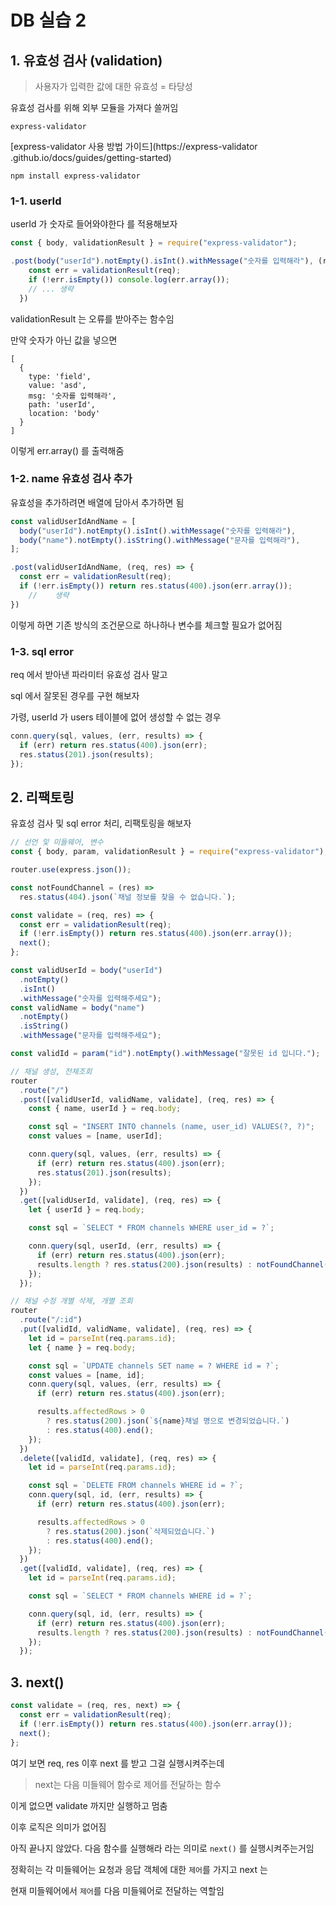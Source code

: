 # DB 실습 2

## 1. 유효성 검사 (validation)

> 사용자가 입력한 값에 대한 유효성 = 타당성

유효성 검사를 위해 외부 모듈을 가져다 쓸꺼임

`express-validator`

[express-validator 사용 방법 가이드](https://express-validator .github.io/docs/guides/getting-started)

```
npm install express-validator
```

### 1-1. userId

userId 가 숫자로 들어와야한다 를 적용해보자

```js
const { body, validationResult } = require("express-validator");

.post(body("userId").notEmpty().isInt().withMessage("숫자를 입력해라"), (req, res) => {
    const err = validationResult(req);
    if (!err.isEmpty()) console.log(err.array());
    // ... 생략
  })
```

validationResult 는 오류를 받아주는 함수임

만약 숫자가 아닌 값을 넣으면

```
[
  {
    type: 'field',
    value: 'asd',
    msg: '숫자를 입력해라',
    path: 'userId',
    location: 'body'
  }
]
```

이렇게 err.array() 를 출력해줌

### 1-2. name 유효성 검사 추가

유효성을 추가하려면 배열에 담아서 추가하면 됨

```js
const validUserIdAndName = [
  body("userId").notEmpty().isInt().withMessage("숫자를 입력해라"),
  body("name").notEmpty().isString().withMessage("문자를 입력해라"),
];

.post(validUserIdAndName, (req, res) => {
  const err = validationResult(req);
  if (!err.isEmpty()) return res.status(400).json(err.array());
    //    생략
})
```

이렇게 하면 기존 방식의 조건문으로 하나하나 변수를 체크할 필요가 없어짐

### 1-3. sql error

req 에서 받아낸 파라미터 유효성 검사 말고

sql 에서 잘못된 경우를 구현 해보자

가령, userId 가 users 테이블에 없어 생성할 수 없는 경우

```js
conn.query(sql, values, (err, results) => {
  if (err) return res.status(400).json(err);
  res.status(201).json(results);
});
```

## 2. 리팩토링

유효성 검사 및 sql error 처리, 리팩토링을 해보자

```js
// 선언 잋 미들웨어, 변수
const { body, param, validationResult } = require("express-validator");

router.use(express.json());

const notFoundChannel = (res) =>
  res.status(404).json(`채널 정보를 찾을 수 없습니다.`);

const validate = (req, res) => {
  const err = validationResult(req);
  if (!err.isEmpty()) return res.status(400).json(err.array());
  next();
};

const validUserId = body("userId")
  .notEmpty()
  .isInt()
  .withMessage("숫자를 입력해주세요");
const validName = body("name")
  .notEmpty()
  .isString()
  .withMessage("문자를 입력해주세요");

const validId = param("id").notEmpty().withMessage("잘못된 id 입니다.");
```

```js
// 채널 생성, 전체조회
router
  .route("/")
  .post([validUserId, validName, validate], (req, res) => {
    const { name, userId } = req.body;

    const sql = "INSERT INTO channels (name, user_id) VALUES(?, ?)";
    const values = [name, userId];

    conn.query(sql, values, (err, results) => {
      if (err) return res.status(400).json(err);
      res.status(201).json(results);
    });
  })
  .get([validUserId, validate], (req, res) => {
    let { userId } = req.body;

    const sql = `SELECT * FROM channels WHERE user_id = ?`;

    conn.query(sql, userId, (err, results) => {
      if (err) return res.status(400).json(err);
      results.length ? res.status(200).json(results) : notFoundChannel(res);
    });
  });
```

```js
// 채널 수정 개별 삭제, 개별 조회
router
  .route("/:id")
  .put([validId, validName, validate], (req, res) => {
    let id = parseInt(req.params.id);
    let { name } = req.body;

    const sql = `UPDATE channels SET name = ? WHERE id = ?`;
    const values = [name, id];
    conn.query(sql, values, (err, results) => {
      if (err) return res.status(400).json(err);

      results.affectedRows > 0
        ? res.status(200).json(`${name}채널 명으로 변경되었습니다.`)
        : res.status(400).end();
    });
  })
  .delete([validId, validate], (req, res) => {
    let id = parseInt(req.params.id);

    const sql = `DELETE FROM channels WHERE id = ?`;
    conn.query(sql, id, (err, results) => {
      if (err) return res.status(400).json(err);

      results.affectedRows > 0
        ? res.status(200).json(`삭제되었습니다.`)
        : res.status(400).end();
    });
  })
  .get([validId, validate], (req, res) => {
    let id = parseInt(req.params.id);

    const sql = `SELECT * FROM channels WHERE id = ?`;

    conn.query(sql, id, (err, results) => {
      if (err) return res.status(400).json(err);
      results.length ? res.status(200).json(results) : notFoundChannel(res);
    });
  });
```

## 3. next()

```js
const validate = (req, res, next) => {
  const err = validationResult(req);
  if (!err.isEmpty()) return res.status(400).json(err.array());
  next();
};
```

여기 보면 req, res 이후 next 를 받고 그걸 실행시켜주는데

> next는 다음 미들웨어 함수로 제어를 전달하는 함수

이게 없으면 validate 까지만 실행하고 멈춤

이후 로직은 의미가 없어짐

아직 끝나지 않았다. 다음 함수를 실행해라 라는 의미로 `next()` 를 실행시켜주는거임

정확히는 각 미들웨어는 요청과 응답 객체에 대한 `제어`를 가지고 next 는

현재 미들웨어에서 `제어`를 다음 미들웨어로 전달하는 역할임
